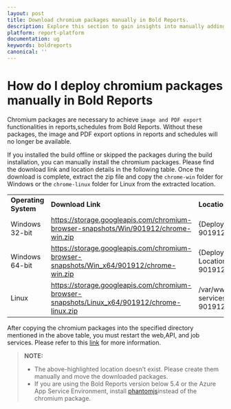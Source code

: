 ```yaml
---
layout: post
title: Download chromium packages manually in Bold Reports.
description: Explore this section to gain insights into manually adding chromium packages in Bold Reports' On-Premise Edition, with step-by-step instructions for installation.
platform: report-platform
documentation: ug
keywords: boldreports
canonical: ''
---
```


# How do I deploy chromium packages manually in Bold Reports

Chromium packages are necessary to achieve `image and PDF export` functionalities in reports,schedules from Bold Reports. Without these packages, the image and PDF export options in reports and schedules will no longer be available.

If you installed the build offline or skipped the packages during the build installation, you can manually install the chromium packages. Please find the download link and location details in the following table. Once the download is complete, extract the zip file and copy the `chrome-win` folder for Windows or the `chrome-linux` folder for Linux from the extracted location.

<table>
 <tr>
    <td>
       <span style="font-weight:bold">Operating System</span>
    </td>
     <td>
        <span style="font-weight:bold">Download Link</span>
    </td>
    <td>
        <span style="font-weight:bold">Location</span>
    </td>
 </tr>
 <tr>
 <td> Windows 32-bit </td>
 <td> <a href="https://storage.googleapis.com/chromium-browser-snapshots/Win/901912/chrome-win.zip">https://storage.googleapis.com/chromium-browser-snapshots/Win/901912/chrome-win.zip</a></td>
 <td> {Deployed Location}\app_data\reporting\exporthelpers\puppeteer\Win-901912\chrome-win</td>
 </tr>
 <tr>
 <td> Windows 64-bit </td>
 <td><a href="https://storage.googleapis.com/chromium-browser-snapshots/Win_x64/901912/chrome-win.zip">https://storage.googleapis.com/chromium-browser-snapshots/Win_x64/901912/chrome-win.zip</a></td>
 <td> {Deployed Location}\app_data\reporting\exporthelpers\puppeteer\Win64-901912\chrome-win </td>
 </tr>
 <td> Linux </td>
 <td> <a href="https://storage.googleapis.com/chromium-browser-snapshots/Linux_x64/901912/chrome-linux.zip">https://storage.googleapis.com/chromium-browser-snapshots/Linux_x64/901912/chrome-linux.zip</a></td>
 <td> /var/www/bold-services/application/app_data/reporting/exporthelpers/puppeteer/Linux-901912/chrome-linux </td>
 </tr>
 </table>

After copying the chromium packages into the specified directory mentioned in the above table, you must restart the web,API, and job services. Please refer to this [link](./../how-to-restart-the-bold-reports-embedded-application/) for more information.

 > **NOTE:**
 > * The above-highlighted location doesn’t exist. Please create them manually and move the downloaded packages.
 > * If you are using the Bold Reports version below 5.4 or the Azure App Service Environment, install [phantomjs](./../how-to-install-phantomjs-manually/)instead of the chromium package.